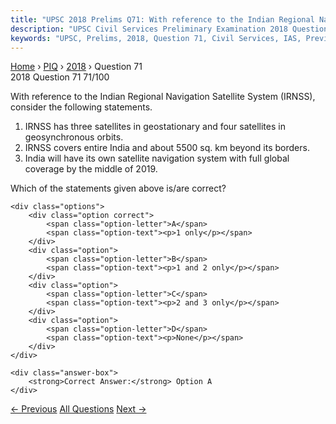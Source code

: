 ```yaml
---
title: "UPSC 2018 Prelims Q71: With reference to the Indian Regional Navigation Satellite S..."
description: "UPSC Civil Services Preliminary Examination 2018 Question 71 with options and answer"
keywords: "UPSC, Prelims, 2018, Question 71, Civil Services, IAS, Previous Year Questions"
---
```


<nav class="breadcrumb">
    <a href="../../">Home</a>
    <span>›</span>
    <a href="../">PIQ</a>
    <span>›</span>
    <a href="./">2018</a>
    <span>›</span>
    <span>Question 71</span>
</nav>

<div class="question-header">
    <div class="question-meta">
        <span class="year-badge">2018</span>
        <span class="question-number">Question 71</span>
        <span class="progress">71/100</span>
    </div>
    <div class="progress-bar">
        <div class="progress-fill" style="width: 71.0%"></div>
    </div>
</div>

<div class="question-content">
    <div class="question-text">
        <p>With reference to the Indian Regional Navigation Satellite System (IRNSS),<br />
consider the following statements.</p>
<ol>
<li>IRNSS has three satellites in geostationary and four satellites in geosynchronous orbits. </li>
<li>IRNSS covers entire India and about 5500 sq. km beyond its borders.</li>
<li>India will have its own satellite navigation system with full global coverage by the middle of 2019.</li>
</ol>
<p>Which of the statements given above is/are correct?</p>
    </div>
    
    <div class="options">
        <div class="option correct">
            <span class="option-letter">A</span>
            <span class="option-text"><p>1 only</p></span>
        </div>
        <div class="option">
            <span class="option-letter">B</span>
            <span class="option-text"><p>1 and 2 only</p></span>
        </div>
        <div class="option">
            <span class="option-letter">C</span>
            <span class="option-text"><p>2 and 3 only</p></span>
        </div>
        <div class="option">
            <span class="option-letter">D</span>
            <span class="option-text"><p>None</p></span>
        </div>
    </div>

    <div class="answer-box">
        <strong>Correct Answer:</strong> Option A
    </div>
</div>

<div class="question-nav">
    <a href="../q070-which-of-the-following-are-regarded-as-the-main-fe/" class="nav-btn prev">← Previous</a>
    <a href="../" class="nav-btn center">All Questions</a>
    <a href="../q072-consider-the-following-phenomena-1-light-is-affect/" class="nav-btn next">Next →</a>
</div>

